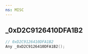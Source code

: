 ```yaml
---
ns: MISC
---
```

## _0xD2C9126410DFA1B2

```c
// 0xD2C9126410DFA1B2
Any _0xD2C9126410DFA1B2();
```

